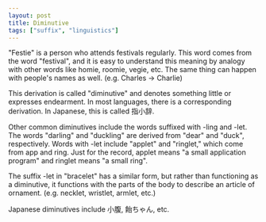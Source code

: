 ```yaml
---
layout: post
title: Diminutive
tags: ["suffix", "linguistics"]
---
```


"Festie" is a person who attends festivals regularly. This word comes from the word "festival", and it is easy to understand this meaning by analogy with other words like homie, roomie, vegie, etc. The same thing can happen with people's names as well. (e.g. Charles -> Charlie)

This derivation is called "diminutive" and denotes something little or expresses endearment. In most languages, there is a corresponding derivation. In Japanese, this is called 指小辞.

Other common diminutives include the words suffixed with -ling and -let. The words "darling" and "duckling" are derived from "dear" and "duck", respectively. Words with -let include "applet" and "ringlet," which come from app and ring. Just for the record, applet means "a small application program" and ringlet means "a small ring".

The suffix -let in "bracelet" has a similar form, but rather than functioning as a diminutive, it functions with the parts of the body to describe an article of ornament. (e.g. necklet, wristlet, armlet, etc.)

Japanese diminutives include 小腹, 飴ちゃん, etc.

